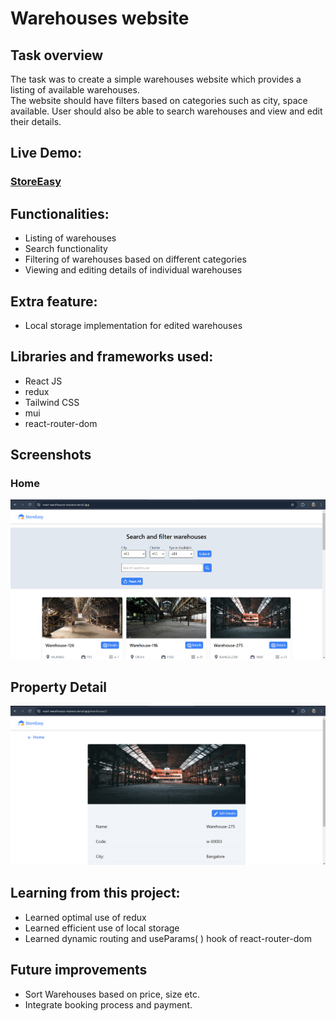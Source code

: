 # Warehouses website

## Task overview

The task was to create a simple warehouses website which provides a listing of available warehouses. <br> The website should have filters based on categories such as city, space available. User should also be able to search warehouses and view and edit their details.

## Live Demo:

### [StoreEasy](https://react-warehouses-muneer.vercel.app/)

## Functionalities:

- Listing of warehouses
- Search functionality
- Filtering of warehouses based on different categories
- Viewing and editing details of individual warehouses

## Extra feature:

- Local storage implementation for edited warehouses

## Libraries and frameworks used:

- React JS
- redux
- Tailwind CSS
- mui
- react-router-dom

## Screenshots

### Home

![image](./src/assets/1.png)

## Property Detail

![image](./src/assets/2.png)

## Learning from this project:

- Learned optimal use of redux
- Learned efficient use of local storage
- Learned dynamic routing and useParams( ) hook of react-router-dom

## Future improvements

- Sort Warehouses based on price, size etc.
- Integrate booking process and payment.
